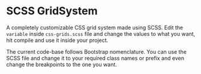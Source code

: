 # SCSS GridSystem
A completely customizable CSS grid system made using SCSS. Edit the `variable` inside `css-grids.scss` file and change the values to what you want, hit compile and use it inside your project.

The current code-base follows Bootstrap nomenclature. You can use the SCSS file and change it to your required class names or prefix and even change the breakpoints to the one you want.

